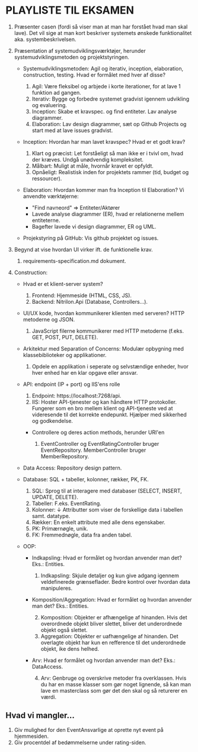 # PLAYLISTE TIL EKSAMEN

1. Præsenter casen (fordi så viser man at man har forstået hvad man skal lave). Det vil sige at man kort beskriver systemets ønskede funktionalitet aka. systembeskrivelsen.

2. Præsentation af systemudviklingsværktøjer, herunder systemudviklingsmetoden og projektstyringen.
    - Systemudviklingsmetoden: Agil og iterativ, inception, elaboration, construction, testing. Hvad er formålet med hver af disse?

        01. Agil: Være fleksibel og arbjede i korte iterationer, for at lave 1 funktion ad gangen.
        02. Iterativ: Bygge og forbedre systemet gradvist igennem udvikling og evaluering.
        03. Inception: Skabe et kravspec. og find entiteter. Lav analyse diagrammer.
        04. Elaboration: Lav design diagrammer, sæt op Github Projects og start med at lave issues gradvist.

    - Inception: Hvordan har man lavet kravspec? Hvad er et godt krav?

        01. Klart og præcist: Let forståeligt så man ikke er i tvivl om, hvad der kræves. Undgå unødvendig kompleksitet.
        02. Målbart: Muligt at måle, hvornår kravet er opfyldt. 
        03. Opnåeligt: Realistisk inden for projektets rammer (tid, budget og ressourcer).

    - Elaboration: Hvordan kommer man fra Inception til Elaboration? Vi anvendte værktøjerne:
        - "Find navneord" => Entiteter/Aktører
        - Lavede analyse diagrammer (ER), hvad er relationerne mellem entiteterne.
        - Bagefter lavede vi design diagrammer, ER og UML.
    - Projekstyring på GitHub: Vis github projektet og issues.

3. Begynd at vise hvordan UI virker ift. de funktionelle krav.

    01. requirements-specification.md dokument.

4. Construction: 
    * Hvad er et klient-server system?

        01. Frontend: Hjemmeside (HTML, CSS, JS).
        02. Backend: Nitrilon.Api (Database, Controllers...).

    * UI/UX kode, hvordan kommunikerer klienten med serveren? HTTP metoderne og JSON.

        01. JavaScript filerne kommunikerer med HTTP metoderne (f.eks. GET, POST, PUT, DELETE).

    * Arkitektur med Separation of Concerns: Modulær opbygning med klassebiblioteker og applikationer.

        01. Opdele en applikation i seperate og selvstændige enheder, hvor hver enhed har en klar opgave eller ansvar.

    * API: endpoint (IP + port) og IIS'ens rolle

        01. Endpoint: https://localhost:7268/api.
        02. IIS: Hoster API-tjenester og kan håndtere HTTP protokoller. Fungerer som en bro mellem klient og API-tjeneste ved at videresende til det korrekte endepunkt. Hjælper med sikkerhed og godkendelse.

        * Controllere og deres action methods, herunder URI'en

            01. EventController og EventRatingController bruger EventRepository. MemberController bruger MemberRepository.
        
    * Data Access: Repository design pattern.
    * Database: SQL + tabeller, kolonner, rækker, PK, FK.

        01. SQL: Sprog til at interagere med databaser (SELECT, INSERT, UPDATE, DELETE).
        02. Tabeller: F.eks. EventRating.
        03. Kolonner: ↓ Attributter som viser de forskellige data i tabellen samt. datatype.
        04. Rækker: En enkelt attribute med alle dens egenskaber.
        05. PK: Primærnøgle, unik.
        06. FK: Fremmednøgle, data fra anden tabel.

    * OOP:
        * Indkapsling: Hvad er formålet og hvordan anvender man det? Eks.: Entities.

            01. Indkapsling: Skjule detaljer og kun give adgang igennem veldefinerede grænseflader. Bedre kontrol over hvordan data manipuleres.

        * Komposition/Aggregation: Hvad er formålet og hvordan anvender man det? Eks.: Entities.

            02. Komposition: Objekter er afhængelige af hinanden. Hvis det overordnede objekt bliver slettet, bliver det underordnede objekt også slettet.
            03. Aggregation: Objekter er uafhængelige af hinanden. Det overlagte objekt har kun en refference til det underordnede objekt, ike dens helhed.

        * Arv: Hvad er formålet og hvordan anvender man det? Eks.: DataAccess.

            04. Arv: Genbruge og overskrive metoder fra overklassen. Hvis du har en masse klasser som gør noget lignende, så kan man lave en masterclass som gør det den skal og så returerer en værdi.
    
## Hvad vi mangler...
 01. Giv mulighed for den EventAnsvarlige at oprette nyt event på hjemmesiden.
 02. Giv procentdel af bedømmelserne under rating-siden.